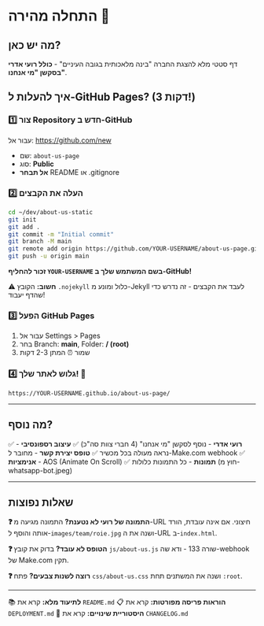 # התחלה מהירה 🚀

## מה יש כאן?

דף סטטי מלא להצגת החברה "בינה מלאכותית בגובה העיניים" - **כולל רועי אדרי בסקשן "מי אנחנו"**.

## איך להעלות ל-GitHub Pages? (3 דקות!)

### 1️⃣ צור Repository חדש ב-GitHub
עבור אל: https://github.com/new
- שם: `about-us-page`
- סוג: **Public**
- **אל תבחר** README או .gitignore

### 2️⃣ העלה את הקבצים

```bash
cd ~/dev/about-us-static
git init
git add .
git commit -m "Initial commit"
git branch -M main
git remote add origin https://github.com/YOUR-USERNAME/about-us-page.git
git push -u origin main
```

**זכור להחליף `YOUR-USERNAME` בשם המשתמש שלך ב-GitHub!**

⚠️ **חשוב:** הקובץ `.nojekyll` כלול ומונע מ-Jekyll לעבד את הקבצים - זה נדרש כדי שהדף יעבוד!

### 3️⃣ הפעל GitHub Pages

1. עבור אל Settings > Pages
2. בחר Branch: **main**, Folder: **/ (root)**
3. שמור ⏰ המתן 2-3 דקות

### 4️⃣ גלוש לאתר שלך! 🎉

```
https://YOUR-USERNAME.github.io/about-us-page/
```

---

## מה נוסף?

✅ **רועי אדרי** - נוסף לסקשן "מי אנחנו" (4 חברי צוות סה"כ)
✅ **עיצוב רספונסיבי** - נראה מעולה בכל מכשיר
✅ **טופס יצירת קשר** - מחובר ל-Make.com webhook
✅ **אנימציות** - AOS (Animate On Scroll)
✅ **תמונות** - כל התמונות כלולות (חוץ מ-whatsapp-bot.jpeg)

---

## שאלות נפוצות

**❓ התמונה של רועי לא נטענת?**
התמונה מגיעה מ-URL חיצוני. אם אינה עובדת, הורד אותה והוסף ל-`images/team/roie.jpg` ושנה את ה-URL ב-`index.html`.

**❓ הטופס לא עובד?**
בדוק את קובץ `js/about-us.js` שורה 133 - ודא שה-webhook של Make.com תקין.

**❓ רוצה לשנות צבעים?**
פתח `css/about-us.css` ושנה את המשתנים תחת `:root`.

---

📚 **לתיעוד מלא:** קרא את `README.md`
📋 **הוראות פריסה מפורטות:** קרא את `DEPLOYMENT.md`
📝 **היסטוריית שינויים:** קרא את `CHANGELOG.md`
